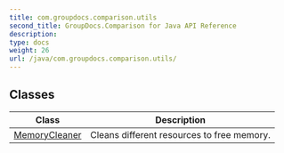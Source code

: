 ```yaml
---
title: com.groupdocs.comparison.utils
second_title: GroupDocs.Comparison for Java API Reference
description: 
type: docs
weight: 26
url: /java/com.groupdocs.comparison.utils/
---
```


## Classes

| Class | Description |
| --- | --- |
| [MemoryCleaner](../com.groupdocs.comparison.utils/memorycleaner) | Cleans different resources to free memory. |
